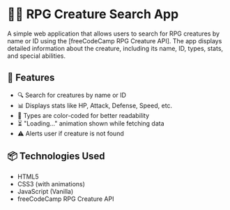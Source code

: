 # 🧝‍♀️ RPG Creature Search App

A simple web application that allows users to search for RPG creatures by name or ID using the [freeCodeCamp RPG Creature API]. The app displays detailed information about the creature, including its name, ID, types, stats, and special abilities.

## 🚀 Features

- 🔍 Search for creatures by name or ID
- 📊 Displays stats like HP, Attack, Defense, Speed, etc.
- 🎨 Types are color-coded for better readability
- ⏳ "Loading..." animation shown while fetching data
- ⚠️ Alerts user if creature is not found



## 📦 Technologies Used

- HTML5
- CSS3 (with animations)
- JavaScript (Vanilla)
- freeCodeCamp RPG Creature API


